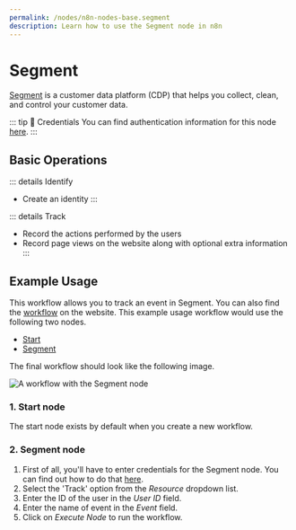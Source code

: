 ```yaml
---
permalink: /nodes/n8n-nodes-base.segment
description: Learn how to use the Segment node in n8n
---
```


# Segment

[Segment](https://segment.com/) is a customer data platform (CDP) that helps you collect, clean, and control your customer data.

::: tip 🔑 Credentials
You can find authentication information for this node [here](../../../credentials/Segment/README.md).
:::

## Basic Operations

::: details Identify
- Create an identity
:::

::: details Track
- Record the actions performed by the users
- Record page views on the website along with optional extra information
:::


## Example Usage

This workflow allows you to track an event in Segment. You can also find the [workflow](https://n8n.io/workflows/495) on the website. This example usage workflow would use the following two nodes.
- [Start](../../core-nodes/Start/README.md)
- [Segment]()

The final workflow should look like the following image.

![A workflow with the Segment node](./workflow.png)

### 1. Start node

The start node exists by default when you create a new workflow.

### 2. Segment node

1. First of all, you'll have to enter credentials for the Segment node. You can find out how to do that [here](../../../credentials/Segment/README.md).
2. Select the 'Track' option from the *Resource* dropdown list.
3. Enter the ID of the user in the *User ID* field.
4. Enter the name of event in the *Event* field.
5. Click on *Execute Node* to run the workflow.

